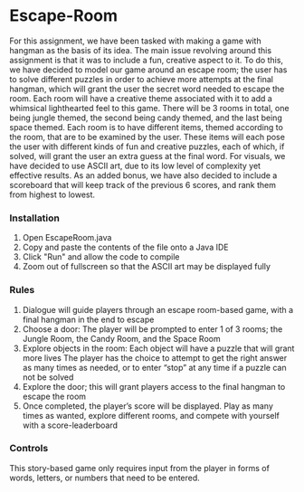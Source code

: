 # Escape-Room

For this assignment, we have been tasked with making a game with hangman as the basis of its idea. The main issue revolving around this assignment is that it was to include a fun, creative aspect to it. To do this, we have decided to model our game around an escape room; the user has to solve different puzzles in order to achieve more attempts at the final hangman, which will grant the user the secret word needed to escape the room.  Each room will have a creative theme associated with it to add a whimsical lighthearted feel to this game. There will be 3 rooms in total, one being jungle themed, the second being candy themed, and the last being space themed. Each room is to have different items, themed according to the room, that are to be examined by the user. These items will each pose the user with different kinds of fun and creative puzzles, each of which, if solved, will grant the user an extra guess at the final word. For visuals, we have decided to use ASCII art, due to its low level of complexity yet effective results. As an added bonus, we have also decided to include a scoreboard that will keep track of the previous 6 scores, and rank them from highest to lowest. 

### Installation

1. Open EscapeRoom.java
2. Copy and paste the contents of the file onto a Java IDE
3. Click "Run" and allow the code to compile
4. Zoom out of fullscreen so that the ASCII art may be displayed fully

### Rules

1. Dialogue will guide players through an escape room-based game, with a final hangman in the end to escape
2. Choose a door: The player will be prompted to enter 1 of 3 rooms; the Jungle Room, the Candy Room, and the Space Room
3. Explore objects in the room: Each object will have a puzzle that will grant more lives
The player has the choice to attempt to get the right answer as many times as needed, or to enter “stop” at any time if a puzzle can not be solved
4. Explore the door; this will grant players access to the final hangman to escape the room
5. Once completed, the player’s score will be displayed. Play as many times as wanted, explore different rooms, and compete with yourself with a score-leaderboard

### Controls

This story-based game only requires input from the player in forms of words, letters, or numbers that need to be entered.



